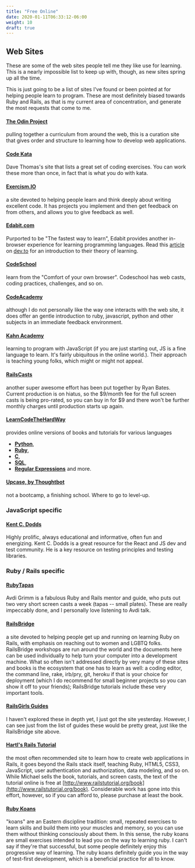 ```yaml
---
title: "Free Online"
date: 2020-01-11T06:33:12-06:00
weight: 10
draft: true
---
```


## Web Sites ##

These are some of the web sites people tell me they like use for learning. This is a nearly impossible list to keep up with, though, as new sites spring up all the time.

This is just going to be a list of sites I've found or been pointed at for helping people learn to program. These are most definitely biased towards Ruby and Rails, as that is my current area of concentration, and generate the most requests that come to me.

#### [**The Odin Project**](http://www.theodinproject.com/home) ####

pulling together a curriculum from around the web, this is a curation site that gives order and structure to learning how to develop web applications.

#### [**Code Kata**](http://codekata.com/) ####

Dave Thomas's site that lists a great set of coding exercises. You can work these more than once, in fact that is what you do with kata.

#### [**Exercism.IO**](http://exercism.io/) ####

a site devoted to helping people learn and think deeply about writing excellent code. It has projects you implement and then get feedback on from others, and allows you to give feedback as well.

#### [**Edabit.com**](https://edabit.com/) ####

Purported to be "The fastest way to learn", Edabit provides another in-browser experience for learning programming languages. Read this [article](https://dev.to/edabit/the-best-way-to-learn-how-to-code-14lk) on [dev.to](https://dev.to/) for an introduction to their theory of learning.

#### [**CodeSchool**](https://www.codeschool.com/) ####

learn from the "Comfort of your own browser". Codeschool has web casts, coding practices, challenges, and so on.

#### [**CodeAcademy**](http://codeacademy.com) ####

although I do not personally like the way one interacts with the web site, it does offer an gentle introduction to ruby, javascript, python and other subjects in an immediate feedback environment.

#### [**Kahn Academy**](https://www.khanacademy.org/computing/cs) ####

learning to program with JavaScript \(if you are just starting out, JS is a fine language to learn. It's fairly ubiquitous in the online world.\). Their approach is teaching young folks, which might or might not appeal.

#### [**RailsCasts**](http://railscasts.com/) ####

another super awesome effort has been put together by Ryan Bates. Current production is on hiatus, so the $9/month fee for the full screen casts is being pro-rated, so you can buy in for $9 and there won't be further monthly charges until production starts up again.

#### [**LearnCodeTheHardWay**](http://learncodethehardway.org/) ####

provides online versions of books and tutorials for various languages

* [**Python**](http://learnpythonthehardway.org/book/),
* [**Ruby**](http://ruby.learncodethehardway.org/book/),
* [**C**](http://c.learncodethehardway.org/book/),
* [**SQL**](http://sql.learncodethehardway.org/book/),
* [**Regular Expressions**](http://regex.learncodethehardway.org/book/) and more.

#### [**Upcase, by Thoughtbot**](https://thoughtbot.com/upcase) ####

not a bootcamp, a finishing school. Where to go to level-up.

### JavaScript specific ###

#### [Kent C. Dodds](https://kentcdodds.com) ####

Highly prolific, always educational and informative, often fun and energizing. Kent C. Dodds is a great resource for the React and JS dev and test community. He is a key resource on testing principles and testing libraries.

### Ruby / Rails specific ###

#### [**RubyTapas**](https://www.rubytapas.com/frequently-asked-questions/) ####

Avdi Grimm is a fabulous Ruby and Rails mentor and guide, who puts out two very short screen casts a week \(tapas -- small plates\). These are really impeccably done, and I personally love listening to Avdi talk.

#### [**RailsBridge**](http://docs.railsbridge.org/docs/) ####

a site devoted to helping people get up and running on learning Ruby on Rails, with emphasis on reaching out to women and LGBTQ folks. RailsBridge workshops are run around the world and the documents here can be used individually to help turn your computer into a development machine. What so often isn't addressed directly by very many of these sites and books is the ecosystem that one has to learn as well: a coding editor, the command line, rake, irb/pry, git, heroku if that is your choice for deployment \(which I do recommend for small beginner projects so you can show it off to your friends\); RailsBridge tutorials include these very important tools.

#### [**RailsGirls Guides**](http://guides.railsgirls.com/) ####

I haven't explored these in depth yet, I just got the site yesterday. However, I can see just from the list of guides these would be pretty great, just like the RailsBridge site above.

#### [**Hartl's Rails Tutorial**](http://www.railstutorial.org/) ####

the most often recommended site to learn how to create web applications in Rails, it goes beyond the Rails stack itself, teaching Ruby, HTML5, CSS3, JavaScript, user authentication and authorization, data modeling, and so on. While Michael sells the book, tutorials, and screen casts, the text of the tutorial online is free at [http://www.railstutorial.org/book](http://www.railstutorial.org/book). Considerable work has gone into this effort, however, so if you can afford to, please purchase at least the book.

#### [**Ruby Koans**](http://www.rubykoans.com/) ####

"koans" are an Eastern discipline tradition: small, repeated exercises to learn skills and build them into your muscles and memory, so you can use them without thinking consciously about them. In this sense, the ruby koans are small exercises intended to lead you on the way to learning ruby. I can't say if they're that successful, but some people definitely enjoy this progressive way of learning. The ruby koans definitely guide you in the way of test-first development, which is a beneficial practice for all to know.

